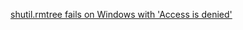 [shutil.rmtree fails on Windows with 'Access is denied'](https://stackoverflow.com/questions/2656322/shutil-rmtree-fails-on-windows-with-access-is-denied)
